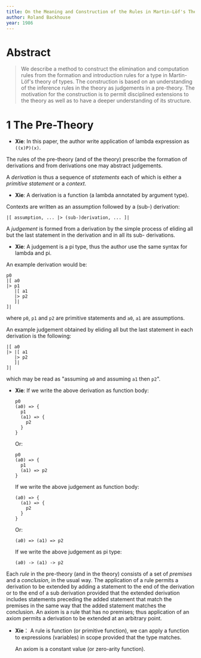 ```yaml
---
title: On the Meaning and Construction of the Rules in Martin-Löf's Theory of Types
author: Roland Backhouse
year: 1986
---
```


# Abstract

> We describe a method to construct the elimination and computation
> rules from the formation and introduction rules for a type in
> Martin-Löf's theory of types. The construction is based on an
> understanding of the inference rules in the theory as judgements in
> a pre-theory. The motivation for the construction is to permit
> disciplined extensions to the theory as well as to have a deeper
> understanding of its structure.

# 1 The Pre-Theory

- **Xie**: In this paper, the author write application of lambda expression as `((x)P)(x)`.

The rules of the pre-theory (and of the theory) prescribe the
formation of derivations and from derivations one may abstract
judgements.

A *derivation* is thus a sequence of *statements* each of which is either
a *primitive statement* or a *context*.

- **Xie**: A derivation is a function (a lambda annotated by argument type).

Contexts are written as an assumption followed by a (sub-) derivation:

```
|[ assumption, ... |> (sub-)derivation, ... ]|
```

A *judgement* is formed from a derivation by the simple process of
eliding all but the last statement in the derivation and in all its
sub- derivations.

- **Xie**: A judgement is a pi type,
  thus the author use the same syntax for lambda and pi.

An example derivation would be:

```
p0
|[ a0
|> p1
   |[ a1
   |> p2
   ]|
]|
```

where `p0`, `p1` and `p2` are primitive statements and `a0`, `a1` are assumptions.

An example judgement obtained by eliding all
but the last statement in each derivation is the following:

```
|[ a0
|> |[ a1
   |> p2
   ]|
]|
```

which may be read as "assuming `a0` and assuming `a1` then `p2`".

- **Xie**: If we write the above derivation as function body:

  ```
  p0
  (a0) => {
    p1
    (a1) => {
      p2
    }
  }
  ```

  Or:

  ```
  p0
  (a0) => {
    p1
    (a1) => p2
  }
  ```

  If we write the above judgement as function body:

  ```
  (a0) => {
    (a1) => {
      p2
    }
  }
  ```

  Or:

  ```
  (a0) => (a1) => p2
  ```

  If we write the above judgement as pi type:

  ```
  (a0) -> (a1) -> p2
  ```

Each *rule* in the pre-theory (and in the theory) consists of a set of
*premises* and a *conclusion*, in the usual way. The application of a
rule permits a derivation to be extended by adding a statement to the
end of the derivation or to the end of a sub derivation provided that
the extended derivation includes statements preceding the added
statement that match the premises in the same way that the added
statement matches the conclusion. An axiom is a rule that has no
premises; thus application of an axiom permits a derivation to be
extended at an arbitrary point.

- **Xie**： A rule is function (or primitive function),
  we can apply a function to expressions (variables) in scope
  provided that the type matches.

  An axiom is a constant value (or zero-arity function).
